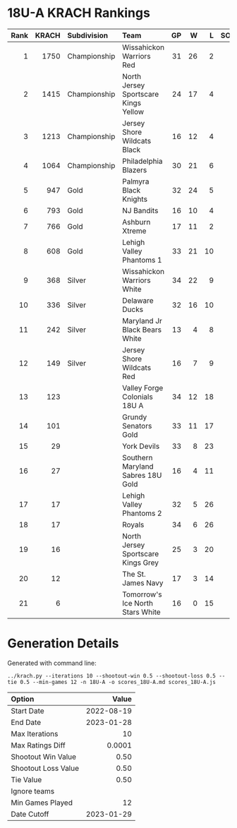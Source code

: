 # 18U-A KRACH Rankings
Rank|KRACH|Subdivision|Team|GP|W|L|SOW|SOL|T|SoS
---:|---:|:---|:---|---:|---:|---:|---:|---:|---:|---:
1|1750|Championship|Wissahickon Warriors Red|31|26|2|2|1|0|421
2|1415|Championship|North Jersey Sportscare Kings Yellow|24|17|4|1|2|0|635
3|1213|Championship|Jersey Shore Wildcats Black|16|12|4|0|0|0|658
4|1064|Championship|Philadelphia Blazers|30|21|6|1|2|0|529
5|947|Gold|Palmyra Black Knights|32|24|5|1|2|0|402
6|793|Gold|NJ Bandits|16|10|4|1|1|0|632
7|766|Gold|Ashburn Xtreme|17|11|2|4|0|0|312
8|608|Gold|Lehigh Valley Phantoms 1|33|21|10|2|0|0|581
9|368|Silver|Wissahickon Warriors White|34|22|9|0|3|0|311
10|336|Silver|Delaware Ducks|32|16|10|4|2|0|510
11|242|Silver|Maryland Jr Black Bears White|13|4|8|0|1|0|864
12|149|Silver|Jersey Shore Wildcats Red|16|7|9|0|0|0|673
13|123||Valley Forge Colonials 18U A|34|12|18|1|3|0|527
14|101||Grundy Senators Gold|33|11|17|2|2|1|452
15|29||York Devils|33|8|23|2|0|0|362
16|27||Southern Maryland Sabres 18U Gold|16|4|11|0|1|0|293
17|17||Lehigh Valley Phantoms 2|32|5|26|1|0|0|486
18|17||Royals|34|6|26|0|2|0|393
19|16||North Jersey Sportscare Kings Grey|25|3|20|0|1|1|387
20|12||The St. James Navy|17|3|14|0|0|0|267
21|6||Tomorrow's Ice North Stars White|16|0|15|1|0|0|722
# Generation Details

Generated with command line:
```
../krach.py --iterations 10 --shootout-win 0.5 --shootout-loss 0.5 --tie 0.5 --min-games 12 -n 18U-A -o scores_18U-A.md scores_18U-A.js
```

| Option | Value |
| :----- | ----: |
| Start Date | 2022-08-19 |
| End Date | 2023-01-28 |
| Max Iterations | 10 |
| Max Ratings Diff | 0.0001 |
| Shootout Win Value | 0.50 |
| Shootout Loss Value | 0.50 |
| Tie Value | 0.50 |
| Ignore teams |  |
| Min Games Played | 12 |
| Date Cutoff | 2023-01-29 |

